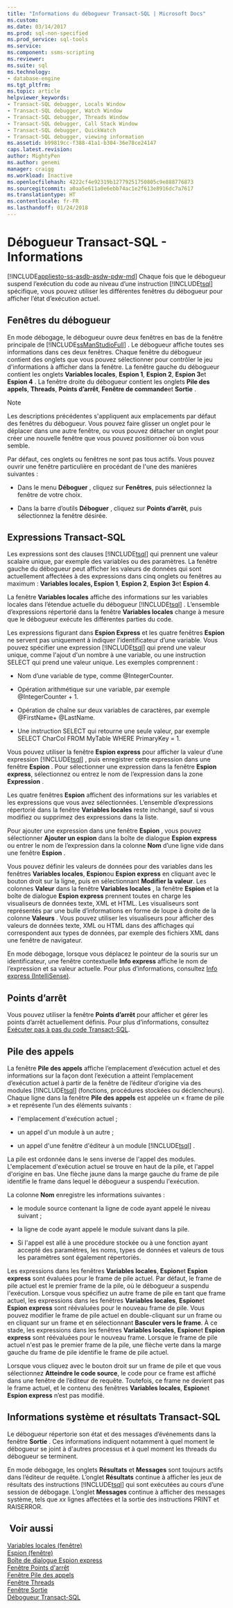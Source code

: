 ```yaml
---
title: "Informations du débogueur Transact-SQL | Microsoft Docs"
ms.custom: 
ms.date: 03/14/2017
ms.prod: sql-non-specified
ms.prod_service: sql-tools
ms.service: 
ms.component: ssms-scripting
ms.reviewer: 
ms.suite: sql
ms.technology:
- database-engine
ms.tgt_pltfrm: 
ms.topic: article
helpviewer_keywords:
- Transact-SQL debugger, Locals Window
- Transact-SQL debugger, Watch Window
- Transact-SQL debugger, Threads Window
- Transact-SQL debugger, Call Stack Window
- Transact-SQL debugger, QuickWatch
- Transact-SQL debugger, viewing information
ms.assetid: b99819cc-f388-41a1-b304-36e78ce24147
caps.latest.revision: 
author: MightyPen
ms.author: genemi
manager: craigg
ms.workload: Inactive
ms.openlocfilehash: 4222cf4e92319b12779251750805c9e888776873
ms.sourcegitcommit: a0aa5e611a0e6ebb74ac1e2f613e8916dc7a7617
ms.translationtype: HT
ms.contentlocale: fr-FR
ms.lasthandoff: 01/24/2018
---
```

# <a name="transact-sql-debugger---information"></a>Débogueur Transact-SQL - Informations
[!INCLUDE[appliesto-ss-asdb-asdw-pdw-md](../../includes/appliesto-ss-asdb-asdw-pdw-md.md)] Chaque fois que le débogueur suspend l’exécution du code au niveau d’une instruction [!INCLUDE[tsql](../../includes/tsql-md.md)] spécifique, vous pouvez utiliser les différentes fenêtres du débogueur pour afficher l’état d’exécution actuel.  
  
## <a name="debugger-windows"></a>Fenêtres du débogueur  
 En mode débogage, le débogueur ouvre deux fenêtres en bas de la fenêtre principale de [!INCLUDE[ssManStudioFull](../../includes/ssmanstudiofull-md.md)] . Le débogueur affiche toutes ses informations dans ces deux fenêtres. Chaque fenêtre du débogueur contient des onglets que vous pouvez sélectionner pour contrôler le jeu d'informations à afficher dans la fenêtre. La fenêtre gauche du débogueur contient les onglets **Variables locales**, **Espion 1**, **Espion 2**, **Espion 3**et **Espion 4** . La fenêtre droite du débogueur contient les onglets **Pile des appels**, **Threads**, **Points d’arrêt**, **Fenêtre de commande**et **Sortie** .  
  
> [!NOTE]  
>  Les descriptions précédentes s'appliquent aux emplacements par défaut des fenêtres du débogueur. Vous pouvez faire glisser un onglet pour le déplacer dans une autre fenêtre, ou vous pouvez détacher un onglet pour créer une nouvelle fenêtre que vous pouvez positionner où bon vous semble.  
  
 Par défaut, ces onglets ou fenêtres ne sont pas tous actifs. Vous pouvez ouvrir une fenêtre particulière en procédant de l'une des manières suivantes :  
  
-   Dans le menu **Déboguer** , cliquez sur **Fenêtres**, puis sélectionnez la fenêtre de votre choix.  
  
-   Dans la barre d’outils **Déboguer** , cliquez sur **Points d’arrêt**, puis sélectionnez la fenêtre désirée.  
  
## <a name="transact-sql-expressions"></a>Expressions Transact-SQL  
 Les expressions sont des clauses [!INCLUDE[tsql](../../includes/tsql-md.md)] qui prennent une valeur scalaire unique, par exemple des variables ou des paramètres. La fenêtre gauche du débogueur peut afficher les valeurs de données qui sont actuellement affectées à des expressions dans cinq onglets ou fenêtres au maximum : **Variables locales, Espion 1**, **Espion 2**, **Espion 3**et **Espion 4**.  
  
 La fenêtre **Variables locales** affiche des informations sur les variables locales dans l’étendue actuelle du débogueur [!INCLUDE[tsql](../../includes/tsql-md.md)] . L’ensemble d’expressions répertorié dans la fenêtre **Variables locales** change à mesure que le débogueur exécute les différentes parties du code.  
  
 Les expressions figurant dans **Espion Express** et les quatre fenêtres **Espion** ne servent pas uniquement à indiquer l’identificateur d’une variable. Vous pouvez spécifier une expression [!INCLUDE[tsql](../../includes/tsql-md.md)] qui prend une valeur unique, comme l'ajout d'un nombre à une variable, ou une instruction SELECT qui prend une valeur unique. Les exemples comprennent :  
  
-   Nom d’une variable de type, comme @IntegerCounter.  
  
-   Opération arithmétique sur une variable, par exemple @IntegerCounter + 1.  
  
-   Opération de chaîne sur deux variables de caractères, par exemple @FirstName+ @LastName.  
  
-   Une instruction SELECT qui retourne une seule valeur, par exemple SELECT CharCol FROM MyTable WHERE PrimaryKey = 1.  
  
 Vous pouvez utiliser la fenêtre **Espion express** pour afficher la valeur d’une expression [!INCLUDE[tsql](../../includes/tsql-md.md)] , puis enregistrer cette expression dans une fenêtre **Espion** . Pour sélectionner une expression dans la fenêtre **Espion express**, sélectionnez ou entrez le nom de l’expression dans la zone **Expression** .  
  
 Les quatre fenêtres **Espion** affichent des informations sur les variables et les expressions que vous avez sélectionnées. L’ensemble d’expressions répertorié dans la fenêtre **Variables locales** reste inchangé, sauf si vous modifiez ou supprimez des expressions dans la liste.  
  
 Pour ajouter une expression dans une fenêtre **Espion** , vous pouvez sélectionner **Ajouter un espion** dans la boîte de dialogue **Espion express** ou entrer le nom de l’expression dans la colonne **Nom** d’une ligne vide dans une fenêtre **Espion** .  
  
 Vous pouvez définir les valeurs de données pour des variables dans les fenêtres **Variables locales**, **Espion**ou **Espion express** en cliquant avec le bouton droit sur la ligne, puis en sélectionnant **Modifier la valeur**. Les colonnes **Valeur** dans la fenêtre **Variables locales** , la fenêtre **Espion** et la boîte de dialogue **Espion express** prennent toutes en charge les visualiseurs de données texte, XML et HTML. Les visualiseurs sont représentés par une bulle d’informations en forme de loupe à droite de la colonne **Valeurs** . Vous pouvez utiliser les visualiseurs pour afficher des valeurs de données texte, XML ou HTML dans des affichages qui correspondent aux types de données, par exemple des fichiers XML dans une fenêtre de navigateur.  
  
 En mode débogage, lorsque vous déplacez le pointeur de la souris sur un identificateur, une fenêtre contextuelle **Info express** affiche le nom de l’expression et sa valeur actuelle. Pour plus d’informations, consultez [Info express &#40;IntelliSense&#41;](../../relational-databases/scripting/quick-info-intellisense.md).  
  
## <a name="breakpoints"></a>Points d’arrêt  
 Vous pouvez utiliser la fenêtre **Points d’arrêt** pour afficher et gérer les points d’arrêt actuellement définis. Pour plus d’informations, consultez [Exécuter pas à pas du code Transact-SQL](../../relational-databases/scripting/step-through-transact-sql-code.md).  
  
## <a name="call-stacks"></a>Pile des appels  
 La fenêtre **Pile des appels** affiche l’emplacement d’exécution actuel et des informations sur la façon dont l’exécution a atteint l’emplacement d’exécution actuel à partir de la fenêtre de l’éditeur d’origine via des modules [!INCLUDE[tsql](../../includes/tsql-md.md)] (fonctions, procédures stockées ou déclencheurs). Chaque ligne dans la fenêtre **Pile des appels** est appelée un « frame de pile » et représente l’un des éléments suivants :  
  
-   l'emplacement d'exécution actuel ;  
  
-   un appel d'un module à un autre ;  
  
-   un appel d'une fenêtre d'éditeur à un module [!INCLUDE[tsql](../../includes/tsql-md.md)] .  
  
 La pile est ordonnée dans le sens inverse de l'appel des modules. L'emplacement d'exécution actuel se trouve en haut de la pile, et l'appel d'origine en bas. Une flèche jaune dans la marge gauche du frame de pile identifie le frame dans lequel le débogueur a suspendu l'exécution.  
  
 La colonne **Nom** enregistre les informations suivantes :  
  
-   le module source contenant la ligne de code ayant appelé le niveau suivant ;  
  
-   la ligne de code ayant appelé le module suivant dans la pile.  
  
-   Si l'appel est allé à une procédure stockée ou à une fonction ayant accepté des paramètres, les noms, types de données et valeurs de tous les paramètres sont également répertoriés.  
  
 Les expressions dans les fenêtres **Variables locales**, **Espion**et **Espion express** sont évaluées pour le frame de pile actuel. Par défaut, le frame de pile actuel est le premier frame de la pile, où le débogueur a suspendu l'exécution. Lorsque vous spécifiez un autre frame de pile en tant que frame actuel, les expressions dans les fenêtres **Variables locales**, **Espion**et **Espion express** sont réévaluées pour le nouveau frame de pile. Vous pouvez modifier le frame de pile actuel en double-cliquant sur un frame ou en cliquant sur un frame et en sélectionnant **Basculer vers le frame**. À ce stade, les expressions dans les fenêtres **Variables locales**, **Espion**et **Espion express** sont réévaluées pour le nouveau frame. Lorsque le frame de pile actuel n'est pas le premier frame de la pile, une flèche verte dans la marge gauche du frame de pile identifie le frame de pile actuel.  
  
 Lorsque vous cliquez avec le bouton droit sur un frame de pile et que vous sélectionnez **Atteindre le code source**, le code pour ce frame est affiché dans une fenêtre de l’éditeur de requête. Toutefois, ce frame ne devient pas le frame actuel, et le contenu des fenêtres **Variables locales**, **Espion**et **Espion express** n’est pas modifié.  
  
## <a name="system-information-and-transact-sql-results"></a>Informations système et résultats Transact-SQL  
 Le débogueur répertorie son état et des messages d’événements dans la fenêtre **Sortie** . Ces informations indiquent notamment à quel moment le débogueur se joint à d'autres processus et à quel moment les threads du débogueur se terminent.  
  
 En mode débogage, les onglets **Résultats** et **Messages** sont toujours actifs dans l’éditeur de requête. L’onglet **Résultats** continue à afficher les jeux de résultats des instructions [!INCLUDE[tsql](../../includes/tsql-md.md)] qui sont exécutées au cours d’une session de débogage. L’onglet **Messages** continue à afficher des messages système, tels que *xx* lignes affectées et la sortie des instructions PRINT et RAISERROR.  
  
## <a name="see-also"></a> Voir aussi  
 [Variables locales (fenêtre)](../../relational-databases/scripting/transact-sql-debugger-locals-window.md)   
 [Espion (fenêtre)](../../relational-databases/scripting/transact-sql-debugger-watch-window.md)   
 [Boîte de dialogue Espion express](../../relational-databases/scripting/transact-sql-debugger-quickwatch-dialog-box.md)   
 [Fenêtre Points d'arrêt](../../relational-databases/scripting/transact-sql-debugger-breakpoints-window.md)   
 [Fenêtre Pile des appels](../../relational-databases/scripting/transact-sql-debugger-call-stack-window.md)   
 [Fenêtre Threads](../../relational-databases/scripting/transact-sql-debugger-threads-window.md)   
 [Fenêtre Sortie](../../relational-databases/scripting/transact-sql-debugger-output-window.md)   
 [Débogueur Transact-SQL](../../relational-databases/scripting/transact-sql-debugger.md)  
  
  
